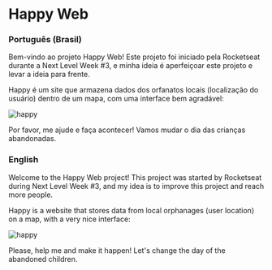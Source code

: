 # Happy Web

### Português (Brasil)

Bem-vindo ao projeto Happy Web!
Este projeto foi iniciado pela Rocketseat durante a Next Level Week #3, e minha ideia é aperfeiçoar este projeto e levar a ideia para frente.


Happy é um site que armazena dados dos orfanatos locais (localização do usuário) dentro de um mapa, com uma interface bem agradável:

![happy](https://user-images.githubusercontent.com/58178979/96645910-4c3aa300-12f9-11eb-8aa5-1ad7b74b4255.PNG)

Por favor, me ajude e faça acontecer! Vamos mudar o dia das crianças abandonadas.


### English

Welcome to the Happy Web project!
This project was started by Rocketseat during Next Level Week #3, and my idea is to improve this project and reach more people.


Happy is a website that stores data from local orphanages (user location) on a map, with a very nice interface:

![happy](https://user-images.githubusercontent.com/58178979/96645910-4c3aa300-12f9-11eb-8aa5-1ad7b74b4255.PNG)

Please, help me and make it happen! Let's change the day of the abandoned children.